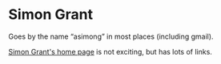 # Simon Grant

Goes by the name “asimong” in most places (including gmail).

[Simon Grant's home page](https://www.simongrant.org/home.html) is not exciting, but has lots of links.
